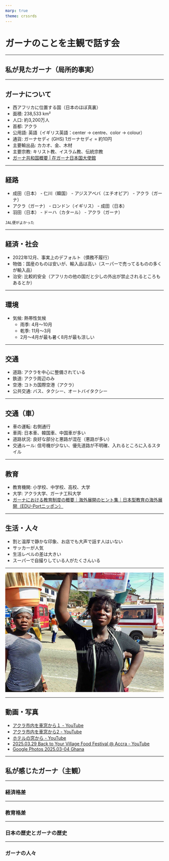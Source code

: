 ```yaml
---
marp: true
theme: crssrds
---
```

<!--
class: cover
-->

# ガーナのことを主観で話す会

---
<!--
class: body
-->
## 私が見たガーナ（局所的事実）
---

## ガーナについて

- 西アフリカに位置する国（日本のほぼ真裏）
- 面積: 238,533 km²
- 人口: 約3,200万人
- 首都: アクラ
- 公用語: 英語（イギリス英語：center -> centre、color -> colour）
- 通貨: ガーナセディ (GHS) 1ガーナセディ = 約10円
- 主要輸出品: カカオ、金、木材
- 主要宗教: キリスト教、イスラム教、伝統宗教
- [ガーナ共和国概要 | 在ガーナ日本国大使館](https://www.gh.emb-japan.go.jp/itpr_ja/summary.html)

---

## 経路

- 成田（日本） - 仁川（韓国） - アジスアベバ（エチオピア） - アクラ（ガーナ）
- アクラ（ガーナ） - ロンドン（イギリス） - 成田（日本）
- 羽田（日本） - ドーハ（カタール） - アクラ（ガーナ）

```
JAL便がよかった
```

---

## 経済・社会
- 2022年12月、事実上のデフォルト（債務不履行）
- 物価：国産のものは安いが、輸入品は高い（スーパーで売ってるものの多くが輸入品）
- 治安: 比較的安全（アフリカの他の国だと少しの外出が禁止されるところもあるとか）

---

## 環境
- 気候: 熱帯性気候
  - 雨季: 4月〜10月
  - 乾季: 11月〜3月
  - 2月～4月が最も暑く8月が最も涼しい

---

## 交通
- 道路: アクラを中心に整備されている
- 鉄道: アクラ周辺のみ
- 空港: コトカ国際空港（アクラ）
- 公共交通: バス、タクシー、オートバイタクシー

---

## 交通（車）
- 車の運転: 右側通行
- 車両: 日本車、韓国車、中国車が多い
- 道路状況: 良好な部分と悪路が混在（悪路が多い）
- 交通ルール: 信号機が少ない、優先道路が不明確、入れるところに入るスタイル

---

## 教育
- 教育機関: 小学校、中学校、高校、大学
- 大学: アクラ大学、ガーナ工科大学
- [ガーナにおける教育制度の概要｜海外展開のヒント集｜日本型教育の海外展開（EDU-Portニッポン）](https://www.eduport.mext.go.jp/journal/needs-seeds/ghana_2024-2/)

---

## 生活・人々
- 割と温厚で静かな印象、お店でも大声で話す人はいない
- サッカーが人気
- 生活レベルの差は大きい
- スーパーで自撮りしている人がたくさんいる

---

![bg right:40%](/images/ghana/01.jpg)

---

## 動画・写真

- [アクラ市内を車窓から１ - YouTube](https://www.youtube.com/watch?v=LEvzFWkTKSQ)
- [アクラ市内を車窓から2 - YouTube](https://www.youtube.com/watch?v=xGkVnCONSYU)
- [ホテルの窓から - YouTube](https://www.youtube.com/shorts/5ckNjLXANWs)
- [2025.03.29 Back to Your Village Food Festival @ Accra - YouTube](https://www.youtube.com/shorts/zuJ9bXBqexI)
- [Google Photos 2025.03-04 Ghana](https://photos.app.goo.gl/v67wBHX5Db89EmL57)

---

## 私が感じたガーナ（主観）

---

### 経済格差

---

### 教育格差

---

### 日本の歴史とガーナの歴史

---

### ガーナの人々

